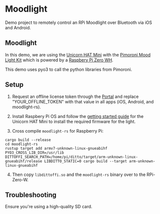 # Moodlight

Demo project to remotely control an RPi Moodlight over Bluetooth via iOS and Android.

## Moodlight

In this demo, we are using the [Unicorn HAT Mini](https://learn.pimoroni.com/article/getting-started-with-unicorn-hat-mini) with the [Pimoroni Mood Light Kit](https://shop.pimoroni.com/products/mood-light-pi-zero-w-project-kit?variant=38477389450) which is powered by a [Raspbery Pi Zero WH](https://shop.pimoroni.com/products/raspberry-pi-zero-w?variant=39458414264403).

This demo uses pyo3 to call the python libraries from Pimoroni.

## Setup

1. Request an offline license token through the [Portal](https://portal.ditto.live) and replace "YOUR_OFFLINE_TOKEN" with that value in all apps (iOS, Android, and moodlight-rs).

2. Install Raspbery Pi OS and follow the [getting started guide](https://learn.pimoroni.com/article/getting-started-with-unicorn-hat-mini) for the Unicorn HAT Mini to install the required firmware for the light.

3. Cross compile `moodlight-rs` for Raspberry Pi:

```
cargo build --release
cd moodlight-rs
rustup target add armv7-unknown-linux-gnueabihf
PYO3_CROSS_LIB_DIR=/usr/lib DITTOFFI_SEARCH_PATH=/home/pi/ditto/target/arm-unknown-linux-gnueabihf/release LIBDITTO_STATIC=0 cargo build --target arm-unknown-linux-gnueabihf
```

4. Then copy `libdittoffi.so` and the `moodlight-rs` binary over to the RPi-Zero-W.


## Troubleshooting

Ensure you're using a high-quality SD card.
